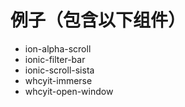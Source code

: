 # 例子（包含以下组件）
- ion-alpha-scroll
- ionic-filter-bar
- ionic-scroll-sista
- whcyit-immerse
- whcyit-open-window
